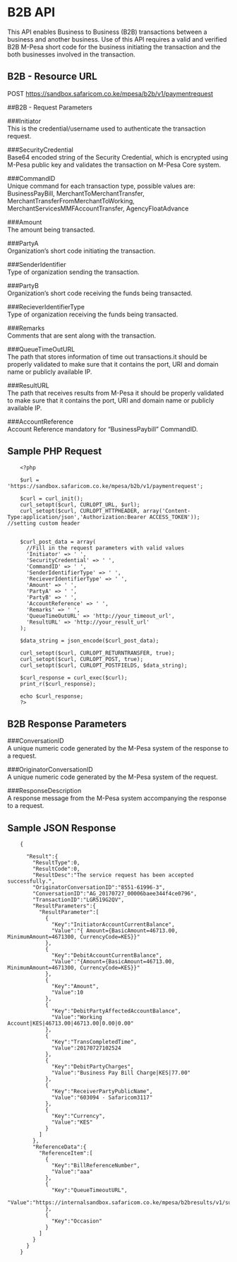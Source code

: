 # B2B API
This API enables Business to Business (B2B) transactions between a business and another business. Use of this API requires a valid and verified B2B M-Pesa short code for the business initiating the transaction and the both businesses involved in the transaction.

## B2B - Resource URL
POST https://sandbox.safaricom.co.ke/mpesa/b2b/v1/paymentrequest

##B2B - Request Parameters

###Initiator 	
This is the credential/username used to authenticate the transaction request.

###SecurityCredential 	
Base64 encoded string of the Security Credential, which is encrypted using M-Pesa public key and validates the transaction on M-Pesa Core system.

###CommandID 	
Unique command for each transaction type, possible values are: BusinessPayBill, MerchantToMerchantTransfer, MerchantTransferFromMerchantToWorking, MerchantServicesMMFAccountTransfer, AgencyFloatAdvance

###Amount 	
The amount being transacted.

###PartyA 	
Organization’s short code initiating the transaction.

###SenderIdentifier 	
Type of organization sending the transaction.

###PartyB 	
Organization’s short code receiving the funds being transacted.

###RecieverIdentifierType 	
Type of organization receiving the funds being transacted.

###Remarks 	
Comments that are sent along with the transaction.

###QueueTimeOutURL 	
The path that stores information of time out transactions.it should be properly validated to make sure that it contains the port, URI and domain name or publicly available IP.

###ResultURL 	
The path that receives results from M-Pesa it should be properly validated to make sure that it contains the port, URI and domain name or publicly available IP.

###AccountReference 	
Account Reference mandatory for “BusinessPaybill” CommandID.


## Sample PHP Request

```
	<?php

	$url = 'https://sandbox.safaricom.co.ke/mpesa/b2b/v1/paymentrequest';

	$curl = curl_init();
	curl_setopt($curl, CURLOPT_URL, $url);
	curl_setopt($curl, CURLOPT_HTTPHEADER, array('Content-Type:application/json','Authorization:Bearer ACCESS_TOKEN')); //setting custom header


	$curl_post_data = array(
	  //Fill in the request parameters with valid values
	  'Initiator' => ' ',
	  'SecurityCredential' => ' ',
	  'CommandID' => ' ',
	  'SenderIdentifierType' => ' ',
	  'RecieverIdentifierType' => ' ',
	  'Amount' => ' ',
	  'PartyA' => ' ',
	  'PartyB' => ' ',
	  'AccountReference' => ' ',
	  'Remarks' => ' ',
	  'QueueTimeOutURL' => 'http://your_timeout_url',
	  'ResultURL' => 'http://your_result_url'
	);

	$data_string = json_encode($curl_post_data);

	curl_setopt($curl, CURLOPT_RETURNTRANSFER, true);
	curl_setopt($curl, CURLOPT_POST, true);
	curl_setopt($curl, CURLOPT_POSTFIELDS, $data_string);

	$curl_response = curl_exec($curl);
	print_r($curl_response);

	echo $curl_response;
	?>

```


## B2B Response Parameters

###ConversationID 	
A unique numeric code generated by the M-Pesa system of the response to a request.

###OriginatorConversationID 	
A unique numeric code generated by the M-Pesa system of the request.

###ResponseDescription 	
A response message from the M-Pesa system accompanying the response to a request.


## Sample JSON Response
```
	{
	
	  "Result":{
	    "ResultType":0,
	    "ResultCode":0,
	    "ResultDesc":"The service request has been accepted successfully.",
	    "OriginatorConversationID":"8551-61996-3",
	    "ConversationID":"AG_20170727_00006baee344f4ce0796",
	    "TransactionID":"LGR519G2QV",
	    "ResultParameters":{
	      "ResultParameter":[
	        {
	          "Key":"InitiatorAccountCurrentBalance",
	          "Value":"{ Amount={BasicAmount=46713.00, MinimumAmount=4671300, CurrencyCode=KES}}"
	        },
	        {
	          "Key":"DebitAccountCurrentBalance",
	          "Value":"{Amount={BasicAmount=46713.00, MinimumAmount=4671300, CurrencyCode=KES}}"
	        },
	        {
	          "Key":"Amount",
	          "Value":10
	        },
	        {
	          "Key":"DebitPartyAffectedAccountBalance",
	          "Value":"Working Account|KES|46713.00|46713.00|0.00|0.00"
	        },
	        {
	          "Key":"TransCompletedTime",
	          "Value":20170727102524
	        },
	        {
	          "Key":"DebitPartyCharges",
	          "Value":"Business Pay Bill Charge|KES|77.00"
	        },
	        {
	          "Key":"ReceiverPartyPublicName",
	          "Value":"603094 - Safaricom3117"
	        },
	        {
	          "Key":"Currency",
	          "Value":"KES"
	        }
	      ]
	    },
	    "ReferenceData":{
	      "ReferenceItem":[
	        {
	          "Key":"BillReferenceNumber",
	          "Value":"aaa"
	        },
	        {
	          "Key":"QueueTimeoutURL",
	          "Value":"https://internalsandbox.safaricom.co.ke/mpesa/b2bresults/v1/submit"
	        },
	        {
	          "Key":"Occasion"
	        }
	      ]
	    }
	  }
	}

```